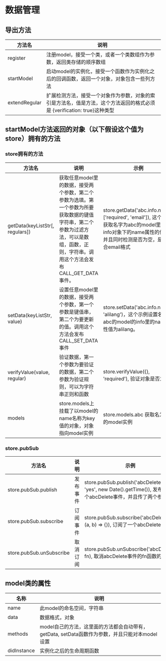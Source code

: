 # 数据管理

## 导出方法

| 方法名 | 说明 |
|-------|-----|
| register | 注册model，接受一个类，或者一个类数组作为参数，返回类存储的顺序数组 |
| startModel | 启动model的实例化，接受一个函数作为实例化之后的回调函数，返回一个对象，对象包含一些列方法 |
| extendRegular | 扩展检测方法，接受一个对象作为参数，对象的索引是方法名，值是方法，这个方法返回的格式必须是 {verification: true}这种类型 |

## startModel方法返回的对象（以下假设这个值为store）拥有的方法

### store拥有的方法

| 方法名 | 说明 | 示例 |
|-------|-----|------|
| getData(keyListStr[, regulars]) | 获取任意model里的数据，接受两个参数，第二个参数为选填。第一个参数为所要获取数据的键值字符串，第二个参数为过滤方法，可以是数组，函数，正则，字符串。调用这个方法会发布CALL_GET_DATA事件。 | store.getData('abc.info.name', ['required', 'email']), 这个方法获取名字为abc的model里的info对象下的name属性的值，并且同时检测是否为空，是否符合email格式 |
| setData(keyListStr, value) | 设置任意model里的数据，接受两个参数，第一个参数是键值串，第二个为要更新的值。调用这个方法会发布CALL_SET_DATA 事件 | store.setData('abc.info.name', 'alilang')，这个示例设置名为abc的model的info里的name属性值为alilang。|
| verifyValue(value, regular) | 验证数据，第一个参数为要验证的数据，第二个参数为验证规则，可以为字符串正则和函数 | store.verifyValue({}, 'required'), 验证对象是否为空 |
| models | store.models上挂载了以model的name名称为key值的对象，对象指向model实例 | store.models.abc 获取名为abc的model实例 |

### store.pubSub 
| 方法名 | 说明 | 示例 |
|------|------|-----|
| store.pubSub.publish | 发布事件 | store.pubSub.publish('abcDelete', 'yes', new Date().getTime()), 发布了一个abcDelete事件，并且传了两个参数 |
| store.pubSub.subscribe | 订阅事件 | store.pubSub.subscribe('abcDelete', (a, b) => {}), 订阅了一个abcDelete事件 |
| store.pubSub.unSubscribe | 取消订阅 | store.pubSub.unSubscribe('abcDelete', fn), 取消abcDelete事件的fn函数的订阅 |

## model类的属性 

| 名称 | 说明 |
|-----|------|
| name | 此model的命名空间，字符串 |
| data | 数据格式，对象 |
| methods | model自己的方法，这里面的方法都会自动带有，getData, setData函数作为参数，并且只能对本model设置 |
| didInstance | 实例化之后的生命周期函数 |